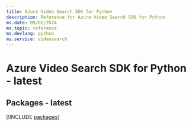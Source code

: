 ```yaml
---
title: Azure Video Search SDK for Python
description: Reference for Azure Video Search SDK for Python
ms.date: 09/02/2024
ms.topic: reference
ms.devlang: python
ms.service: videosearch
---
```

# Azure Video Search SDK for Python - latest
## Packages - latest
[!INCLUDE [packages](video-search-index.md)]